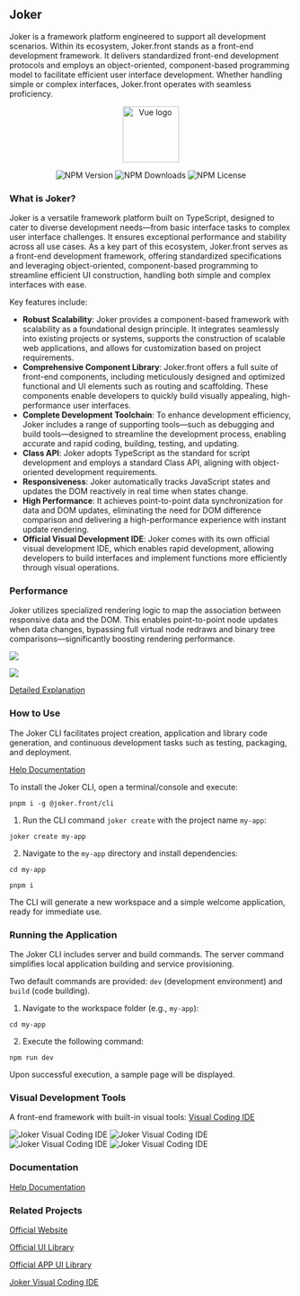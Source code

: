 ## Joker

Joker is a framework platform engineered to support all development scenarios. Within its ecosystem, Joker.front stands as a front-end development framework. It delivers standardized front-end development protocols and employs an object-oriented, component-based programming model to facilitate efficient user interface development. Whether handling simple or complex interfaces, Joker.front operates with seamless proficiency.

<p align="center"><a href="https://jokers.pub" target="_blank" rel="noopener noreferrer"><img width="100" src="https://static.jokers.pub/joker.png" alt="Vue logo"></a></p>

<p align="center">
    <img alt="NPM Version" src="https://img.shields.io/npm/v/%40joker.front%2Fcore">
    <img alt="NPM Downloads" src="https://img.shields.io/npm/d18m/%40joker.front%2Fcore">
    <img alt="NPM License" src="https://img.shields.io/npm/l/%40joker.front%2Fcore">
</p>

### What is Joker?

Joker is a versatile framework platform built on TypeScript, designed to cater to diverse development needs—from basic interface tasks to complex user interface challenges. It ensures exceptional performance and stability across all use cases. As a key part of this ecosystem, Joker.front serves as a front-end development framework, offering standardized specifications and leveraging object-oriented, component-based programming to streamline efficient UI construction, handling both simple and complex interfaces with ease.

Key features include:

-   **Robust Scalability**: Joker provides a component-based framework with scalability as a foundational design principle. It integrates seamlessly into existing projects or systems, supports the construction of scalable web applications, and allows for customization based on project requirements.
-   **Comprehensive Component Library**: Joker.front offers a full suite of front-end components, including meticulously designed and optimized functional and UI elements such as routing and scaffolding. These components enable developers to quickly build visually appealing, high-performance user interfaces.
-   **Complete Development Toolchain**: To enhance development efficiency, Joker includes a range of supporting tools—such as debugging and build tools—designed to streamline the development process, enabling accurate and rapid coding, building, testing, and updating.
-   **Class API**: Joker adopts TypeScript as the standard for script development and employs a standard Class API, aligning with object-oriented development requirements.
-   **Responsiveness**: Joker automatically tracks JavaScript states and updates the DOM reactively in real time when states change.
-   **High Performance**: It achieves point-to-point data synchronization for data and DOM updates, eliminating the need for DOM difference comparison and delivering a high-performance experience with instant update rendering.
-   **Official Visual Development IDE**: Joker comes with its own official visual development IDE, which enables rapid development, allowing developers to build interfaces and implement functions more efficiently through visual operations.

### Performance

Joker utilizes specialized rendering logic to map the association between responsive data and the DOM. This enables point-to-point node updates when data changes, bypassing full virtual node redraws and binary tree comparisons—significantly boosting rendering performance.

![](https://front.jokers.pub/base/render.png)

![](https://front.jokers.pub/base/ast-element.png)

[Detailed Explanation](https://front.jokers.pub/base/render)

### How to Use

The Joker CLI facilitates project creation, application and library code generation, and continuous development tasks such as testing, packaging, and deployment.

[Help Documentation](https://front.jokers.pub)

To install the Joker CLI, open a terminal/console and execute:

```
pnpm i -g @joker.front/cli
```

1. Run the CLI command `joker create` with the project name `my-app`:

```
joker create my-app
```

2. Navigate to the `my-app` directory and install dependencies:

```
cd my-app

pnpm i
```

The CLI will generate a new workspace and a simple welcome application, ready for immediate use.

### Running the Application

The Joker CLI includes server and build commands. The server command simplifies local application building and service provisioning.

Two default commands are provided: `dev` (development environment) and `build` (code building).

1. Navigate to the workspace folder (e.g., `my-app`):

```
cd my-app
```

2. Execute the following command:

```
npm run dev
```

Upon successful execution, a sample page will be displayed.

### Visual Development Tools

A front-end framework with built-in visual tools: [Visual Coding IDE](https://jokers.pub)

![Joker Visual Coding IDE](https://static.jokers.pub/home/component.png)
![Joker Visual Coding IDE](https://static.jokers.pub/home/workflow.png)
![Joker Visual Coding IDE](https://static.jokers.pub/home/validate.jpg)
![Joker Visual Coding IDE](https://static.jokers.pub/home/ai.png)

### Documentation

[Help Documentation](https://front.jokers.pub)

### Related Projects

[Official Website](https://front.jokers.pub)

[Official UI Library](https://ui.jokers.pub)

[Official APP UI Library](https://app-ui.jokers.pub)

[Joker Visual Coding IDE](https://viscode.jokers.pub)
